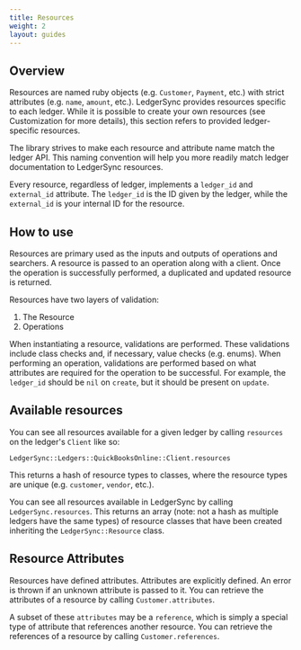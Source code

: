 ```yaml
---
title: Resources
weight: 2
layout: guides
---
```


## Overview

Resources are named ruby objects (e.g. `Customer`, `Payment`, etc.) with strict attributes (e.g. `name`, `amount`, etc.).  LedgerSync provides resources specific to each ledger.  While it is possible to create your own resources (see Customization for more details), this section refers to provided ledger-specific resources.

The library strives to make each resource and attribute name match the ledger API.  This naming convention will help you more readily match ledger documentation to LedgerSync resources.

Every resource, regardless of ledger, implements a `ledger_id` and `external_id` attribute.  The `ledger_id` is the ID given by the ledger, while the `external_id` is your internal ID for the resource.

## How to use

Resources are primary used as the inputs and outputs of operations and searchers.  A resource is passed to an operation along with a client.  Once the operation is successfully performed, a duplicated and updated resource is returned.

Resources have two layers of validation:

1. The Resource
2. Operations

When instantiating a resource, validations are performed.  These validations include class checks and, if necessary, value checks (e.g. enums).  When performing an operation, validations are performed based on what attributes are required for the operation to be successful.  For example, the `ledger_id` should be `nil` on `create`, but it should be present on `update`.

## Available resources

You can see all resources available for a given ledger by calling `resources` on the ledger's `Client` like so:

`LedgerSync::Ledgers::QuickBooksOnline::Client.resources`

This returns a hash of resource types to classes, where the resource types are unique (e.g. `customer`, `vendor`, etc.).

You can see all resources available in LedgerSync by calling `LedgerSync.resources`.  This returns an array (note: not a hash as multiple ledgers have the same types) of resource classes that have been created inheriting the `LedgerSync::Resource` class.

## Resource Attributes

Resources have defined attributes.  Attributes are explicitly defined.  An error is thrown if an unknown attribute is passed to it.  You can retrieve the attributes of a resource by calling `Customer.attributes`.

A subset of these `attributes` may be a `reference`, which is simply a special type of attribute that references another resource.  You can retrieve the references of a resource by calling `Customer.references`.